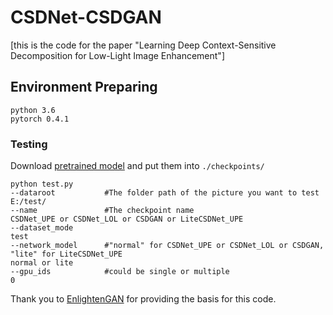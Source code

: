 # CSDNet-CSDGAN

[this is the code for the paper "Learning Deep Context-Sensitive Decomposition for Low-Light Image Enhancement"]

## Environment Preparing
```
python 3.6
pytorch 0.4.1
```

### Testing

Download [pretrained model](https://drive.google.com/file/d/1AkV-n2MdyfuZTFvcon8Z4leyVb0i7x63/view?usp=sharing) and put them into `./checkpoints/`

```
python test.py 
--dataroot           #The folder path of the picture you want to test
E:/test/
--name               #The checkpoint name
CSDNet_UPE or CSDNet_LOL or CSDGAN or LiteCSDNet_UPE
--dataset_mode
test
--network_model      #"normal" for CSDNet_UPE or CSDNet_LOL or CSDGAN, "lite" for LiteCSDNet_UPE
normal or lite
--gpu_ids            #could be single or multiple
0
```

Thank you to [EnlightenGAN](https://github.com/VITA-Group/EnlightenGAN) for providing the basis for this code.

